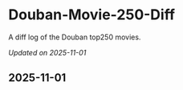 # Douban-Movie-250-Diff

A diff log of the Douban top250 movies.

*Updated on 2025-11-01*

## 2025-11-01

